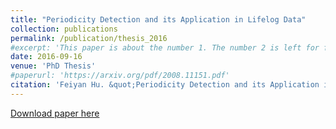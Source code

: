 ```yaml
---
title: "Periodicity Detection and its Application in Lifelog Data"
collection: publications
permalink: /publication/thesis_2016
#excerpt: 'This paper is about the number 1. The number 2 is left for future work.'
date: 2016-09-16
venue: 'PhD Thesis'
#paperurl: 'https://arxiv.org/pdf/2008.11151.pdf'
citation: 'Feiyan Hu. &quot;Periodicity Detection and its Application in Lifelog Data.&quot; <i>PhD Thesis 2016</i>. '
---
```

<!--- This paper is about the number 1. The number 2 is left for future work.-->
[Download paper here](http://doras.dcu.ie/21399/1/Feiyan-thesis.pdf)

<!--- Recommended citation: Your Name, You. (2009). "Paper Title Number 1." <i>Journal 1</i>. 1(1) .-->

